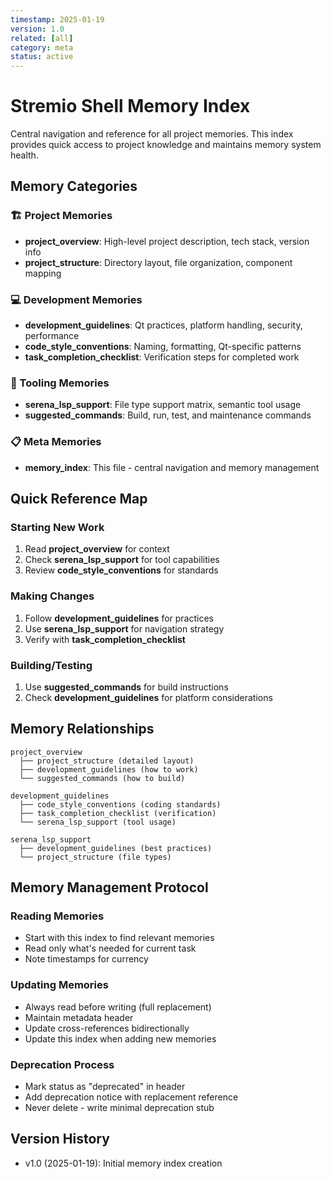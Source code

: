 ```yaml
---
timestamp: 2025-01-19
version: 1.0
related: [all]
category: meta
status: active
---
```


# Stremio Shell Memory Index

Central navigation and reference for all project memories. This index provides quick access to project knowledge and maintains memory system health.

## Memory Categories

### 🏗️ Project Memories
- **project_overview**: High-level project description, tech stack, version info
- **project_structure**: Directory layout, file organization, component mapping

### 💻 Development Memories
- **development_guidelines**: Qt practices, platform handling, security, performance
- **code_style_conventions**: Naming, formatting, Qt-specific patterns
- **task_completion_checklist**: Verification steps for completed work

### 🔧 Tooling Memories
- **serena_lsp_support**: File type support matrix, semantic tool usage
- **suggested_commands**: Build, run, test, and maintenance commands

### 📋 Meta Memories
- **memory_index**: This file - central navigation and memory management

## Quick Reference Map

### Starting New Work
1. Read **project_overview** for context
2. Check **serena_lsp_support** for tool capabilities
3. Review **code_style_conventions** for standards

### Making Changes
1. Follow **development_guidelines** for practices
2. Use **serena_lsp_support** for navigation strategy
3. Verify with **task_completion_checklist**

### Building/Testing
1. Use **suggested_commands** for build instructions
2. Check **development_guidelines** for platform considerations

## Memory Relationships

```
project_overview
  ├── project_structure (detailed layout)
  ├── development_guidelines (how to work)
  └── suggested_commands (how to build)

development_guidelines
  ├── code_style_conventions (coding standards)
  ├── task_completion_checklist (verification)
  └── serena_lsp_support (tool usage)

serena_lsp_support
  ├── development_guidelines (best practices)
  └── project_structure (file types)
```

## Memory Management Protocol

### Reading Memories
- Start with this index to find relevant memories
- Read only what's needed for current task
- Note timestamps for currency

### Updating Memories
- Always read before writing (full replacement)
- Maintain metadata header
- Update cross-references bidirectionally
- Update this index when adding new memories

### Deprecation Process
- Mark status as "deprecated" in header
- Add deprecation notice with replacement reference
- Never delete - write minimal deprecation stub

## Version History
- v1.0 (2025-01-19): Initial memory index creation